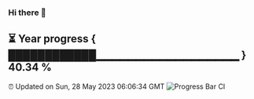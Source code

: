 ### Hi there 👋
⏳ Year progress { ████████████▁▁▁▁▁▁▁▁▁▁▁▁▁▁▁▁▁▁ } 40.34 %
---
⏰ Updated on Sun, 28 May 2023 06:06:34 GMT
![Progress Bar CI](https://github.com/Moyi321/Moyi321/workflows/Progress%20Bar%20CI/badge.svg)
